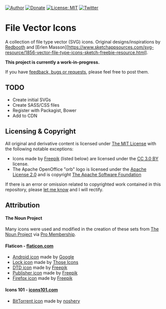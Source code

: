 [![Author](https://img.shields.io/badge/author-Daniel%20M.%20Hendricks-blue.svg)](https://www.danhendricks.com)
[![Donate](https://img.shields.io/badge/Donate-PayPal-green.svg)](https://paypal.me/danielhendricks)
[![License: MIT](https://img.shields.io/badge/License-MIT-yellow.svg)](https://opensource.org/licenses/MIT)
[![Twitter](https://img.shields.io/twitter/url/https/github.com/dmhendricks/file-icon-vectors.svg?style=social)](https://twitter.com/danielhendricks)

# File Vector Icons

A collection of file type vector (SVG) icons. Original designs/inspirations by [Redbooth](https://github.com/redbooth/free-file-icons) and [Erlen Masson][https://www.sketchappsources.com/svg-resource/1856-vector-file-type-icons-sketch-freebie-resource.html].

**This project is currently a work-in-progress.**

If you have [feedback, bugs or requests](https://github.com/dmhendricks/file-icon-vectors/issues), please feel free to post them.

## TODO

* Create initial SVGs
* Create SASS/CSS files
* Register with Packagist, Bower
* Add to CDN

## Licensing & Copyright

All original and derivative content is licensed under [The MIT License](https://github.com/dmhendricks/file-icon-vectors/blob/master/LICENSE) with the following notable exceptions:

* Icons made by [Freepik](https://www.flaticon.com/authors/freepik/) (listed below) are licensed under the [CC 3.0 BY](http://creativecommons.org/licenses/by/3.0/) license.
* The Apache OpenOffice "orb" logo is licensed under the [Apache License 2.0](https://openoffice.apache.org/license.html) and is copyright [The Apache Software Foundation](https://www.apache.org/)

If there is an error or omission related to copyrighted work contained in this repository, please [let me know](https://github.com/dmhendricks/file-icon-vectors/issues/) and I will rectify.

## Attribution

#### The Noun Project

Many icons were used and modified in the creation of these sets from [The Noun Project](https://thenounproject.com/) via [Pro Membership](https://thenounproject.com/dmhendricks/).

#### Flaticon - [flaticon.com](https://www.flaticon.com/)

* [Android icon](https://www.flaticon.com/free-icon/android-logo_61120) made by [Google](https://www.flaticon.com/authors/google)
* [Lock icon](https://www.flaticon.com/free-icon/lock_483408) made by [Those Icons](https://www.flaticon.com/authors/those-icons)
* [DTD icon](https://www.flaticon.com/free-icon/dtd-file-format-extension_29547) made by [Freepik](https://www.flaticon.com/authors/freepik)
* [Publisher icon](https://www.flaticon.com/free-icon/microsoft-publisher_2118) made by [Freepik](https://www.flaticon.com/authors/freepik)
* [Firefox icon](https://www.flaticon.com/free-icon/firefox-logotype_1602) made by [Freepik](https://www.flaticon.com/authors/freepik)

#### Icons 101 - [icons101.com](http://www.icons101.com/)

* [BitTorrent icon](http://www.icons101.com/icon/id_73504/setid_2388/Minimalist_Black_Icons__WIP_by_noshery/bittorrent) made by [noshery](http://www.icons101.com/artist/id_2388/noshery)
